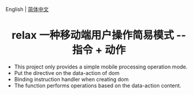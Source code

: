 English | [简体中文](./README.zh-CN.md)

<h1 align="center">relax 一种移动端用户操作简易模式 -- 指令 + 动作</h1>

<ul>
    <li>This project only provides a simple mobile processing operation mode.</li>
    <li>Put the directive on the data-action of dom</li>
    <li>Binding instruction handler when creating dom</li>
    <li>The function performs operations based on the data-action content.</li>
</ul>